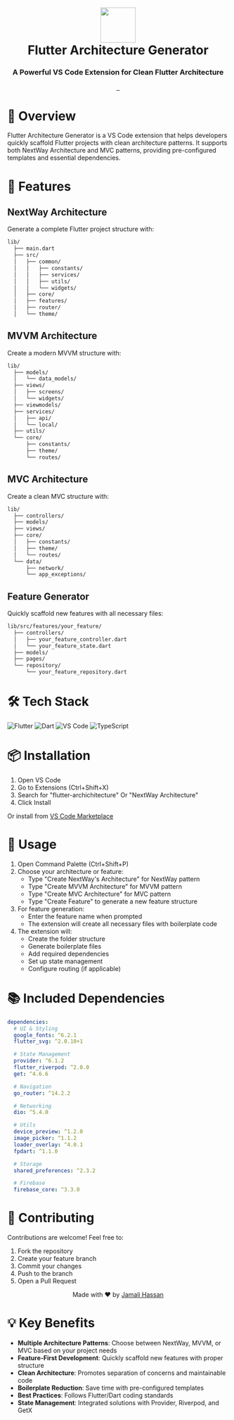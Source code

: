 <div align="center">
      <h1> <img src="https://img.icons8.com/color/48/000000/flutter.png" width="80px"><br/>Flutter Architecture Generator</h1>
      <h3>A Powerful VS Code Extension for Clean Flutter Architecture</h3>
</div>

<p align="center">
    <a href="https://marketplace.visualstudio.com/items?itemName=7jsscmp4zaio626xj6rxx77zhgeosa4yry5vhbr3hu7gcgt4k73q.flutter-archichitecture" target="_blank">
        <img alt="" src="https://img.shields.io/visual-studio-marketplace/v/7jsscmp4zaio626xj6rxx77zhgeosa4yry5vhbr3hu7gcgt4k73q.flutter-archichitecture?style=for-the-badge&logo=visualstudiocode&logoColor=white&label=VS%20Code%20Marketplace" style="vertical-align:center" />
    </a>
    <a href="https://github.com/jamalihassan0307" target="_blank">
        <img alt="" src="https://img.shields.io/badge/GitHub-100000?style=for-the-badge&logo=github&logoColor=white" style="vertical-align:center" />
    </a>
    <a href="https://www.linkedin.com/in/ali-hassan-b17815281/" target="_blank">
        <img alt="" src="https://img.shields.io/badge/LinkedIn-0077B5?style=for-the-badge&logo=linkedin&logoColor=white" style="vertical-align:center" />
    </a>
</p>

# 📌 Overview

Flutter Architecture Generator is a VS Code extension that helps developers quickly scaffold Flutter projects with clean architecture patterns. It supports both NextWay Architecture and MVC patterns, providing pre-configured templates and essential dependencies.

# 🚀 Features

## NextWay Architecture

Generate a complete Flutter project structure with:

```bash
lib/
  ├── main.dart
  ├── src/
  │   ├── common/
  │   │   ├── constants/
  │   │   ├── services/
  │   │   ├── utils/
  │   │   └── widgets/
  │   ├── core/
  │   ├── features/
  │   ├── router/
  │   └── theme/
```

## MVVM Architecture

Create a modern MVVM structure with:

```bash
lib/
  ├── models/
  │   └── data_models/
  ├── views/
  │   ├── screens/
  │   └── widgets/
  ├── viewmodels/
  ├── services/
  │   ├── api/
  │   └── local/
  ├── utils/
  └── core/
      ├── constants/
      ├── theme/
      └── routes/
```

## MVC Architecture

Create a clean MVC structure with:

```bash
lib/
  ├── controllers/
  ├── models/
  ├── views/
  ├── core/
  │   ├── constants/
  │   ├── theme/
  │   └── routes/
  └── data/
      ├── network/
      └── app_exceptions/
```

## Feature Generator

Quickly scaffold new features with all necessary files:

```bash
lib/src/features/your_feature/
  ├── controllers/
  │   ├── your_feature_controller.dart
  │   └── your_feature_state.dart
  ├── models/
  ├── pages/
  └── repository/
      └── your_feature_repository.dart
```

# 🛠️ Tech Stack

![Flutter](https://img.shields.io/badge/Flutter-%2302569B.svg?style=for-the-badge&logo=Flutter&logoColor=white)
![Dart](https://img.shields.io/badge/dart-%230175C2.svg?style=for-the-badge&logo=dart&logoColor=white)
![VS Code](https://img.shields.io/badge/VS%20Code-%23007ACC.svg?style=for-the-badge&logo=visual-studio-code&logoColor=white)
![TypeScript](https://img.shields.io/badge/typescript-%23007ACC.svg?style=for-the-badge&logo=typescript&logoColor=white)

# 📦 Installation

1. Open VS Code
2. Go to Extensions (Ctrl+Shift+X)
3. Search for "flutter-archichitecture" Or "NextWay Architecture"
4. Click Install

Or install from [VS Code Marketplace](https://marketplace.visualstudio.com/items?itemName=7jsscmp4zaio626xj6rxx77zhgeosa4yry5vhbr3hu7gcgt4k73q.flutter-archichitecture)

# 🎯 Usage

1. Open Command Palette (Ctrl+Shift+P)
2. Choose your architecture or feature:
   - Type "Create NextWay's Architecture" for NextWay pattern
   - Type "Create MVVM Architecture" for MVVM pattern
   - Type "Create MVC Architecture" for MVC pattern
   - Type "Create Feature" to generate a new feature structure
3. For feature generation:
   - Enter the feature name when prompted
   - The extension will create all necessary files with boilerplate code
4. The extension will:
   - Create the folder structure
   - Generate boilerplate files
   - Add required dependencies
   - Set up state management
   - Configure routing (if applicable)

# 📚 Included Dependencies

```yaml
dependencies:
  # UI & Styling
  google_fonts: ^6.2.1
  flutter_svg: ^2.0.10+1

  # State Management
  provider: ^6.1.2
  flutter_riverpod: ^2.0.0
  get: ^4.6.6

  # Navigation
  go_router: ^14.2.2

  # Networking
  dio: ^5.4.0

  # Utils
  device_preview: ^1.2.0
  image_picker: ^1.1.2
  loader_overlay: ^4.0.1
  fpdart: ^1.1.0

  # Storage
  shared_preferences: ^2.3.2

  # Firebase
  firebase_core: ^3.3.0
```

# 🤝 Contributing

Contributions are welcome! Feel free to:

1. Fork the repository
2. Create your feature branch
3. Commit your changes
4. Push to the branch
5. Open a Pull Request

<p align="center">
  Made with ❤️ by <a href="https://github.com/jamalihassan0307">Jamali Hassan</a>
</p>

# 💡 Key Benefits

- **Multiple Architecture Patterns**: Choose between NextWay, MVVM, or MVC based on your project needs
- **Feature-First Development**: Quickly scaffold new features with proper structure
- **Clean Architecture**: Promotes separation of concerns and maintainable code
- **Boilerplate Reduction**: Save time with pre-configured templates
- **Best Practices**: Follows Flutter/Dart coding standards
- **State Management**: Integrated solutions with Provider, Riverpod, and GetX
